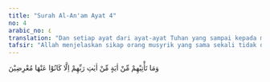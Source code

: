 ```yaml
---
title: "Surah Al-An'am Ayat 4"
no: 4
arabic_no: ٤
translation: "Dan setiap ayat dari ayat-ayat Tuhan yang sampai kepada mereka (orang kafir), semuanya selalu diingkarinya."
tafsir: "Allah menjelaskan sikap orang musyrik yang sama sekali tidak dapat menanggapi dan merenungkan bukti-bukti kebenaran ayat-ayat Al-Qur'an yang menjelaskan bukti-bukti keesaan Allah, hari kebangkitan dan keluasan ilmu-Nya. Bahkan mereka tidak pula merenungkan dan tidak berusaha mencari petunjuk dari tanda-tanda alamiyah yang mereka saksikan di permukaan bumi ataupun di dalam diri mereka sendiri. Semua ayat kauniyah dan ayat yang meneguhkan kenabian Muhammad, semuanya mereka tinggalkan dan dustakan. Padahal ayat-ayat itulah yang menunjukkan adanya Tuhan Yang Maha Esa yang menguasai dan mengurusi alam semesta ini dan tidak ada Tuhan yang berhak disembah kecuali Allah.\n\nSekiranya mereka tidak berpaling dari ayat-ayat Allah akibat keras kepala, atau fanatik kepada pemimpin-pemimpin mereka, tentu kebenaran akan tampak bagi mereka, dan mereka tidak akan menentang ajaran Rasulullah saw.\n\nSenada dengan ayat ini, Allah berfirman pada Surah al-Anbiya'/21: 2-3:\n\nSetiap diturunkan kepada mereka ayat-ayat yang baru dari Tuhan, mereka mendengarkannya sambil bermain-main. Hati mereka dalam keadaan lalai. (al-Anbiya'/21: 2-3)"
---
```

وَمَا تَأْتِيْهِمْ مِّنْ اٰيَةٍ مِّنْ اٰيٰتِ رَبِّهِمْ اِلَّا كَانُوْا عَنْهَا مُعْرِضِيْنَ 